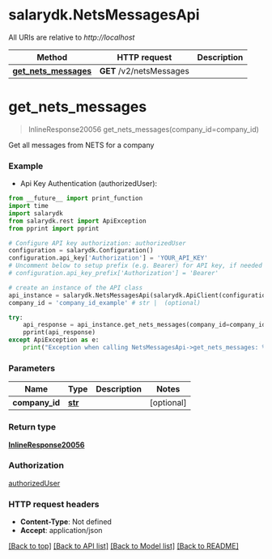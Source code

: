 # salarydk.NetsMessagesApi

All URIs are relative to *http://localhost*

Method | HTTP request | Description
------------- | ------------- | -------------
[**get_nets_messages**](NetsMessagesApi.md#get_nets_messages) | **GET** /v2/netsMessages | 


# **get_nets_messages**
> InlineResponse20056 get_nets_messages(company_id=company_id)



Get all messages from NETS for a company

### Example

* Api Key Authentication (authorizedUser): 
```python
from __future__ import print_function
import time
import salarydk
from salarydk.rest import ApiException
from pprint import pprint

# Configure API key authorization: authorizedUser
configuration = salarydk.Configuration()
configuration.api_key['Authorization'] = 'YOUR_API_KEY'
# Uncomment below to setup prefix (e.g. Bearer) for API key, if needed
# configuration.api_key_prefix['Authorization'] = 'Bearer'

# create an instance of the API class
api_instance = salarydk.NetsMessagesApi(salarydk.ApiClient(configuration))
company_id = 'company_id_example' # str |  (optional)

try:
    api_response = api_instance.get_nets_messages(company_id=company_id)
    pprint(api_response)
except ApiException as e:
    print("Exception when calling NetsMessagesApi->get_nets_messages: %s\n" % e)
```

### Parameters

Name | Type | Description  | Notes
------------- | ------------- | ------------- | -------------
 **company_id** | [**str**](.md)|  | [optional] 

### Return type

[**InlineResponse20056**](InlineResponse20056.md)

### Authorization

[authorizedUser](../README.md#authorizedUser)

### HTTP request headers

 - **Content-Type**: Not defined
 - **Accept**: application/json

[[Back to top]](#) [[Back to API list]](../README.md#documentation-for-api-endpoints) [[Back to Model list]](../README.md#documentation-for-models) [[Back to README]](../README.md)

